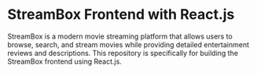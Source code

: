 # StreamBox Frontend with React.js

StreamBox is a modern movie streaming platform that allows users to browse, search, and stream movies while providing detailed entertainment reviews and descriptions. This repository is specifically for building the StreamBox frontend using React.js.
